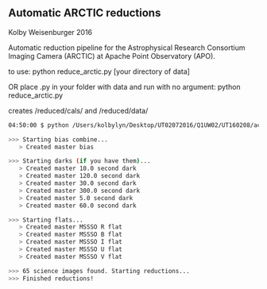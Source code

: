 ## Automatic ARCTIC reductions
Kolby Weisenburger
2016

Automatic reduction pipeline for the Astrophysical Research Consortium Imaging Camera (ARCTIC) at Apache Point Observatory (APO).


to use:
python reduce_arctic.py [your directory of data]

OR place .py in your folder with data and run with no argument:
python reduce_arctic.py

creates /reduced/cals/ and /reduced/data/





  ```bash
04:50:00 $ python /Users/kolbylyn/Desktop/UT02072016/Q1UW02/UT160208/acronym.py /Users/kolbylyn/Desktop/UT02072016/Q1UW02/UT160209

 >>> Starting bias combine...
     > Created master bias

 >>> Starting darks (if you have them)...
     > Created master 10.0 second dark
     > Created master 120.0 second dark
     > Created master 30.0 second dark
     > Created master 300.0 second dark
     > Created master 5.0 second dark
     > Created master 60.0 second dark

 >>> Starting flats...
     > Created master MSSSO R flat
     > Created master MSSSO B flat
     > Created master MSSSO I flat
     > Created master MSSSO U flat
     > Created master MSSSO V flat

 >>> 65 science images found. Starting reductions...
 >>> Finished reductions! 
  ```
